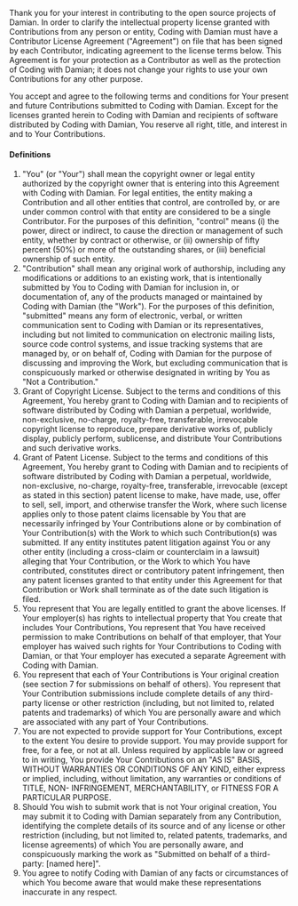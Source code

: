 Thank you for your interest in contributing to the open source projects of Damian. In order to clarify the intellectual property license granted with Contributions from any person or entity, Coding with Damian must have a Contributor License Agreement ("Agreement") on file that has been signed by each Contributor, indicating agreement to the license terms below. This Agreement is for your protection as a Contributor as well as the protection of Coding with Damian; it does not change your rights to use your own Contributions for any other purpose.

You accept and agree to the following terms and conditions for Your present and future Contributions submitted to Coding with Damian. Except for the licenses granted herein to Coding with Damian and recipients of software distributed by Coding with Damian, You reserve all right, title, and interest in and to Your Contributions.

#### Definitions

1. "You" (or "Your") shall mean the copyright owner or legal entity authorized by the copyright owner that is entering into this Agreement with Coding with Damian. For legal entities, the entity making a Contribution and all other entities that control, are controlled by, or are under common control with that entity are considered to be a single Contributor. For the purposes of this definition, "control" means (i) the power, direct or indirect, to cause the direction or management of such entity, whether by contract or otherwise, or (ii) ownership of fifty percent (50%) or more of the outstanding shares, or (iii) beneficial ownership of such entity.
1. "Contribution" shall mean any original work of authorship, including any modifications or additions to an existing work, that is intentionally submitted by You to Coding with Damian for inclusion in, or documentation of, any of the products managed or maintained by Coding with Damian (the "Work"). For the purposes of this definition, "submitted" means any form of electronic, verbal, or written communication sent to Coding with Damian or its representatives, including but not limited to communication on electronic mailing lists, source code control systems, and issue tracking systems that are managed by, or on behalf of, Coding with Damian for the purpose of discussing and improving the Work, but excluding communication that is conspicuously marked or otherwise designated in writing by You as "Not a Contribution."
1. Grant of Copyright License. Subject to the terms and conditions of this Agreement, You hereby grant to Coding with Damian and to recipients of software distributed by Coding with Damian a perpetual, worldwide, non-exclusive, no-charge, royalty-free, transferable, irrevocable copyright license to reproduce, prepare derivative works of, publicly display, publicly perform, sublicense, and distribute Your Contributions and such derivative works.
1. Grant of Patent License. Subject to the terms and conditions of this Agreement, You hereby grant to Coding with Damian and to recipients of software distributed by Coding with Damian a perpetual, worldwide, non-exclusive, no-charge, royalty-free, transferable, irrevocable (except as stated in this section) patent license to make, have made, use, offer to sell, sell, import, and otherwise transfer the Work, where such license applies only to those patent claims licensable by You that are necessarily infringed by Your Contributions alone or by combination of Your Contribution(s) with the Work to which such Contribution(s) was submitted. If any entity institutes patent litigation against You or any other entity (including a cross-claim or counterclaim in a lawsuit) alleging that Your Contribution, or the Work to which You have contributed, constitutes direct or contributory patent infringement, then any patent licenses granted to that entity under this Agreement for that Contribution or Work shall terminate as of the date such litigation is filed.
1. You represent that You are legally entitled to grant the above licenses. If Your employer(s) has rights to intellectual property that You create that includes Your Contributions, You represent that You have received permission to make Contributions on behalf of that employer, that Your employer has waived such rights for Your Contributions to Coding with Damian, or that Your employer has executed a separate Agreement with Coding with Damian.
1. You represent that each of Your Contributions is Your original creation (see section 7 for submissions on behalf of others). You represent that Your Contribution submissions include complete details of any third-party license or other restriction (including, but not limited to, related patents and trademarks) of which You are personally aware and which are associated with any part of Your Contributions.
1. You are not expected to provide support for Your Contributions, except to the extent You desire to provide support. You may provide support for free, for a fee, or not at all. Unless required by applicable law or agreed to in writing, You provide Your Contributions on an "AS IS" BASIS, WITHOUT WARRANTIES OR CONDITIONS OF ANY KIND, either express or implied, including, without limitation, any warranties or conditions of TITLE, NON- INFRINGEMENT, MERCHANTABILITY, or FITNESS FOR A PARTICULAR PURPOSE.
1. Should You wish to submit work that is not Your original creation, You may submit it to Coding with Damian separately from any Contribution, identifying the complete details of its source and of any license or other restriction (including, but not limited to, related patents, trademarks, and license agreements) of which You are personally aware, and conspicuously marking the work as "Submitted on behalf of a third-party: [named here]".
1. You agree to notify Coding with Damian of any facts or circumstances of which You become aware that would make these representations inaccurate in any respect.
